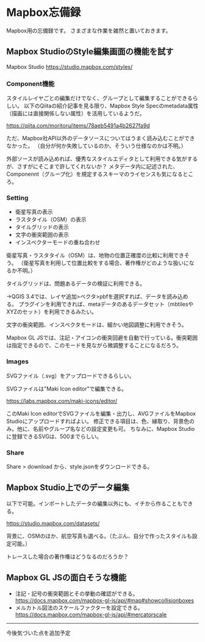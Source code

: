 # Mapbox忘備録
Mapbox用の忘備録です。
さまざまな作業を雑然と置いておきます。

## Mapbox StudioのStyle編集画面の機能を試す

Mapbox Studio
https://studio.mapbox.com/styles/

### Component機能
スタイルレイヤごとの編集だけでなく、グループとして編集することができるらしい。
以下のQiitaの紹介記事を見る限り、Mapbox Style Specのmetadata属性（描画には直接関係しない属性）を活用しているようだ。

https://qiita.com/moritoru/items/78aeb5491a4b2627fa9d

ただ、Mapbox社API以外のデータソースについてはうまく読み込むことができなかった。
（自分が何か失敗しているのか、そういう仕様なのかは不明。）

外部ソースが読み込めれば、優秀なスタイルエディタとして利用できる気がするが、さすがにそこまで許してくれないか？
メタデータ内に記述された、Componennt（グループ化）を規定するスキーマのライセンスも気になるところ。

### Setting

- 衛星写真の表示
- ラスタタイル（OSM）の表示
- タイルグリッドの表示
- 文字の衝突範囲の表示
- インスペクターモードの重ね合わせ

衛星写真・ラスタタイル（OSM）は、地物の位置正確度の比較に利用できそう。
（衛星写真を利用して位置比較をする場合、著作権がどのような扱いになるか不明。）

タイルグリッドは、問題あるデータの検証に利用できる。

→QGIS 3.4では、レイヤ追加>ベクタ>pbfを選択すれば、データを読み込める。
プラグインを利用できれば、metaデータのあるデータセット（mbtilesやXYZのセット）を利用できるみたい。

文字の衝突範囲、インスペクタモードは、細かい地図調整に利用できそう。

Mapbox GL JSでは、注記・アイコンの衝突回避を自動で行っている。衝突範囲は指定できるので、このモードを見ながら微調整することになるだろう。



### Images

SVGファイル（.svg）をアップロードできるらしい。

SVGファイルは"Maki Icon editor"で編集できる。

https://labs.mapbox.com/maki-icons/editor/

このMaki Icon editorでSVGファイルを編集・出力し、AVGファイルをMapbox Studioにアップロードすればよい。
修正できる項目は、色、縁取り、背景色のみ。他に、名前やグループ名などの設定変更も可。
ちなみに、Mapbox Studioに登録できるSVGは、500までらしい。



### Share

Share > download から、style.jsonをダウンロードできる。


## Mapbox Studio上でのデータ編集

以下で可能。インポートしたデータの編集以外にも、イチから作ることもできる。

https://studio.mapbox.com/datasets/

背景に、OSMのほか、航空写真も選べる。（たぶん、自分で作ったスタイルも設定可能。）

トレースした場合の著作権はどうなるのだろうか？

## Mapbox GL JSの面白そうな機能
* 注記・記号の衝突範囲とその挙動の確認ができる。<br>
https://docs.mapbox.com/mapbox-gl-js/api/#map#showcollisionboxes
* メルカトル図法のスケールファクターを設定できる。<br>
https://docs.mapbox.com/mapbox-gl-js/api/#mercatorscale

<hr>

今後気づいた点を追加予定



